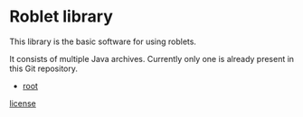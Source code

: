 
# Roblet library

This library is the basic software for using roblets.

It consists of multiple Java archives.
Currently only one is already present in this Git repository.
* [root](root)

[license](license.md)